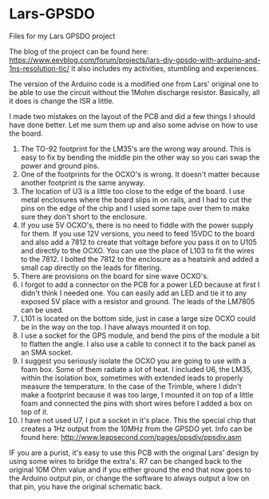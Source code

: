 # Lars-GPSDO
Files for my Lars GPSDO project

The blog of the project can be found here: https://www.eevblog.com/forum/projects/lars-diy-gpsdo-with-arduino-and-1ns-resolution-tic/ it also includes my activities, stumbling and experiences.

The version of the Arduino code is a modified one from Lars' original one to be able to use the circuit without the 1Mohm discharge resistor. Basically, all it does is change the ISR a little.

I made two mistakes on the layout of the PCB and did a few things I should have done better. 
Let me sum them up and also some advise on how to use the board.
1. The TO-92 footprint for the LM35's are the wrong way around. This is easy to fix by bending the middle pin the other way so you can swap the power and ground pins.
2. One of the footprints for the OCXO's is wrong. It doesn't matter because another footprint is the same anyway.
3. The location of U3 is a little too close to the edge of the board. I use metal enclosures where the board slips in on rails, and I had to cut the pins on the edge of the chip and I used some tape over them to make sure they don't short to the enclosure.
4. If you use 5V OCXO's, there is no need to fiddle with the power supply for them. If you use 12V versions, you need to feed 15VDC to the board and also add a 7812 to create that voltage before you pass it on to U105 and directly to the OCXO. You can use the place of L103 to fit the wires to the 7812. I bolted the 7812 to the enclosure as a heatsink and added a small cap directly on the leads for filtering.
5. There are provisions on the board for sine wave OCXO's.
6. I forgot to add a connector on the PCB for a power LED because at first I didn't think I needed one. You can easily add an LED and tie it to any exposed 5V place with a resistor and ground. The leads of the LM7805 can be used.
7. L101 is located on the bottom side, just in case a large size OCXO could be in the way on the top. I have always mounted it on top.
8. I use a socket for the GPS module, and bend the pins of the module a bit to flatten the angle. I also use a cable to connect it to the back panel as an SMA socket.
9. I suggest you seriously isolate the OCXO you are going to use with a foam box. Some of them radiate a lot of heat. I included U6, the LM35, within the isolation box, sometimes with extended leads to properly measure the temperature. In the case of the Trimble, where I didn't make a footprint because it was too large, I mounted it on top of a little foam and connected the pins with short wires before I added a box on top of it.
10. I have not used U7, I put a socket in it's place. This the special chip that creates a 1Hz output from the 10MHz from the GPSDO yet. Info can be found here: http://www.leapsecond.com/pages/ppsdiv/ppsdiv.asm

IF you are a purist, it's easy to use this PCB with the original Lars' design by using some wires to bridge the extra's. R7 can be changed back to the original 10M Ohm value and if you either ground the end that now goes to the Arduino output pin, or change the software to always output a low on that pin, you have the original schematic back.

